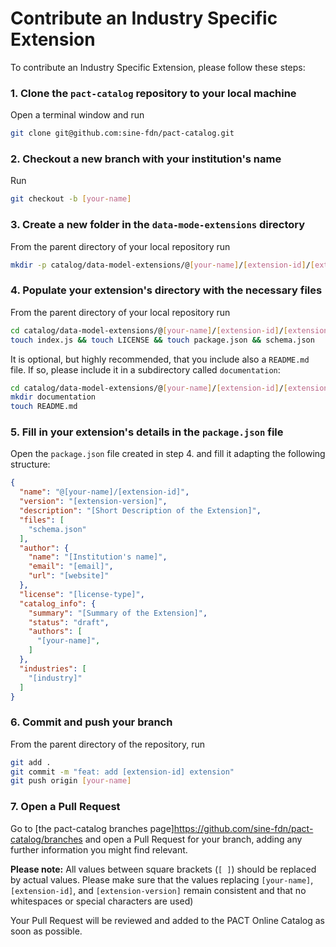 # Contribute an Industry Specific Extension

To contribute an Industry Specific Extension, please follow these steps:

### 1. Clone the `pact-catalog` repository to your local machine

Open a terminal window and run

```sh
git clone git@github.com:sine-fdn/pact-catalog.git
```

### 2. Checkout a new branch with your institution's name

Run

```sh
git checkout -b [your-name]
```

### 3. Create a new folder in the `data-mode-extensions` directory

From the parent directory of your local repository run

```sh
mkdir -p catalog/data-model-extensions/@[your-name]/[extension-id]/[extension-version]
```

### 4. Populate your extension's directory with the necessary files

From the parent directory of your local repository run

```sh
cd catalog/data-model-extensions/@[your-name]/[extension-id]/[extension-version]
touch index.js && touch LICENSE && touch package.json && schema.json
```

It is optional, but highly recommended, that you include also a `README.md` file. If so, please include it in a subdirectory called `documentation`:

```sh
cd catalog/data-model-extensions/@[your-name]/[extension-id]/[extension-version]
mkdir documentation
touch README.md
```

### 5. Fill in your extension's details in the `package.json` file

Open the `package.json` file created in step 4. and fill it adapting the following structure:

```json
{
  "name": "@[your-name]/[extension-id]",
  "version": "[extension-version]",
  "description": "[Short Description of the Extension]",
  "files": [
    "schema.json"
  ],
  "author": {
    "name": "[Institution's name]",
    "email": "[email]",
    "url": "[website]"
  },
  "license": "[license-type]",
  "catalog_info": {
    "summary": "[Summary of the Extension]",
    "status": "draft",
    "authors": [
      "[your-name]",
    ]
  },
  "industries": [
    "[industry]"
  ]
}
```

### 6. Commit and push your branch

From the parent directory of the repository, run

```sh
git add .
git commit -m "feat: add [extension-id] extension"
git push origin [your-name]
```

### 7. Open a Pull Request

Go to [the pact-catalog branches page]https://github.com/sine-fdn/pact-catalog/branches and open a Pull Request for your branch, adding any further information you might find relevant.

<strong>Please note:</strong> All values between square brackets (`[ ]`) should be replaced by actual values. Please make sure that the values replacing `[your-name]`, `[extension-id]`, and `[extension-version]` remain consistent and that no whitespaces or special characters are used)

Your Pull Request will be reviewed and added to the PACT Online Catalog as soon as possible.
